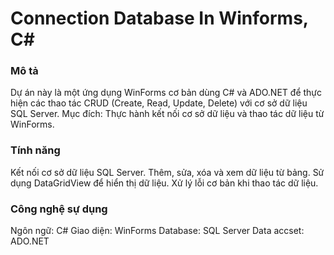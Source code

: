 # Connection Database In Winforms, C#

### Mô tả
Dự án này là một ứng dụng WinForms cơ bản dùng C# và ADO.NET để thực hiện các thao tác CRUD (Create, Read, Update, Delete) với cơ sở dữ liệu SQL Server.
Mục đích: Thực hành kết nối cơ sở dữ liệu và thao tác dữ liệu từ WinForms.

### Tính năng
Kết nối cơ sở dữ liệu SQL Server.
Thêm, sửa, xóa và xem dữ liệu từ bảng.
Sử dụng DataGridView để hiển thị dữ liệu.
Xử lý lỗi cơ bản khi thao tác dữ liệu.

### Công nghệ sự dụng 
Ngôn ngữ: C#
Giao diện: WinForms
Database: SQL Server
Data accset: ADO.NET




